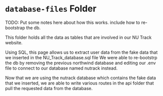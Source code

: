 # `database-files` Folder

TODO: Put some notes here about how this works.  include how to re-bootstrap the db. 

This folder holds all the data as tables that are involved in our NU Track website. 

Using SQL, this page allows us to extract user data from the fake data that we inserted in the NU_Track_database.sql file
We were able to re-bootstrp the db by removing the previous northwind database and editing our .env file to connect to 
our database named nutrack instead.

Now that we are using the nutrack database which contains the fake data that we inserted, we are able to write various
routes in the api folder that pull the requested data from the database. 
